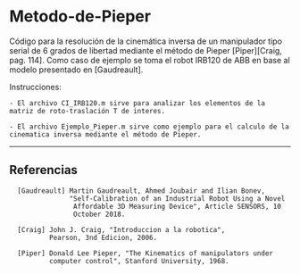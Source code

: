 # Metodo-de-Pieper
Código para la resolución de la cinemática inversa de un manipulador tipo serial de 6 grados de libertad mediante el método de Pieper [Piper][Craig, pag. 114].
Como caso de ejemplo se toma el robot IRB120 de ABB en base al modelo presentado en [Gaudreault].

Instrucciones:

    - El archivo CI_IRB120.m sirve para analizar los elementos de la matriz de roto-traslación T de interes.
    
    - El archivo Ejemplo_Pieper.m sirve como ejemplo para el calculo de la cinematica inversa mediante el método de Pieper.

-----------
Referencias
----------- 

      [Gaudreault] Martin Gaudreault, Ahmed Joubair and Ilian Bonev,
                   "Self-Calibration of an Industrial Robot Using a Novel
                    Affordable 3D Measuring Device", Article SENSORS, 10
                    October 2018.

      [Craig] John J. Craig, "Introduccion a la robotica", 
              Pearson, 3nd Edicion, 2006.

      [Piper] Donald Lee Pieper, "The Kinematics of manipulators under 
              computer control", Stanford University, 1968. 

